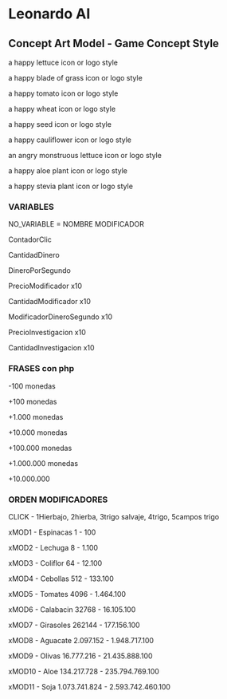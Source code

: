 # Leonardo AI

## Concept Art Model - Game Concept Style

a happy lettuce icon or logo style

a happy blade of grass icon or logo style

a happy tomato icon or logo style

a happy wheat icon or logo style

a happy seed icon or logo style

a happy cauliflower icon or logo style

an angry monstruous lettuce icon or logo style

a happy aloe plant icon or logo style

a happy stevia plant icon or logo style


### VARIABLES

NO_VARIABLE = NOMBRE MODIFICADOR

ContadorClic

CantidadDinero

DineroPorSegundo

PrecioModificador x10

CantidadModificador x10

ModificadorDineroSegundo x10

PrecioInvestigacion x10

CantidadInvestigacion x10

### FRASES con php

-100 monedas

+100 monedas

+1.000 monedas

+10.000 monedas

+100.000 monedas

+1.000.000 monedas

+10.000.000


### ORDEN MODIFICADORES

CLICK - 1Hierbajo, 2hierba, 3trigo salvaje, 4trigo, 5campos trigo

xMOD1 - Espinacas 1 - 100

xMOD2 - Lechuga 8 - 1.100

xMOD3 - Coliflor 64 - 12.100

xMOD4 - Cebollas 512 - 133.100

xMOD5 - Tomates 4096 - 1.464.100

xMOD6 - Calabacin 32768 - 16.105.100

xMOD7 - Girasoles 262144 - 177.156.100

xMOD8 - Aguacate 2.097.152 - 1.948.717.100

xMOD9 - Olivas 16.777.216 - 21.435.888.100

xMOD10 - Aloe 134.217.728 - 235.794.769.100

xMOD11 - Soja 1.073.741.824 - 2.593.742.460.100
